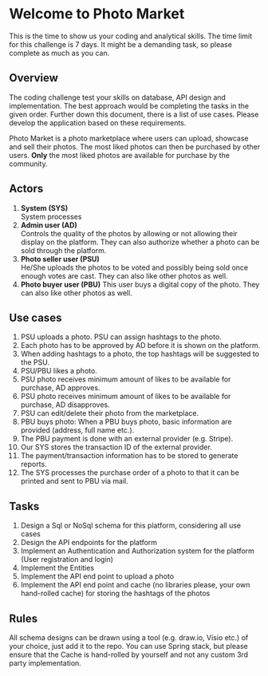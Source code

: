 # Welcome to Photo Market

This is the time to show us your coding and analytical skills. The time limit for this challenge is 7 days. It might be a demanding task, so please complete as much as you can.


## Overview

The coding challenge test your skills on database, API design and implementation. The best approach would be completing the tasks in the given order. Further down this document, there is a list of use cases. Please develop the application based on these requirements.

Photo Market is a photo marketplace where users can upload, showcase and sell their photos. The most liked photos can then be purchased by other users. **Only** the most liked photos are available for purchase by the community.


## Actors

1. **System (SYS)**  
  System processes
2. **Admin user (AD)**  
  Controls the quality of the photos by allowing or not allowing their display on the platform. They can also authorize whether a photo can be sold through the platform.
3. **Photo seller user (PSU)**  
  He/She uploads the photos to be voted and possibly being sold once enough votes are cast. They can also like other photos as well.
4. **Photo buyer user (PBU)**
  This user buys a digital copy of the photo. They can also like other photos as well.


## Use cases

1. PSU uploads a photo. PSU can assign hashtags to the photo.
2. Each photo has to be approved by AD before it is shown on the platform.
3. When adding hashtags to a photo, the top hashtags will be suggested to the PSU.
4. PSU/PBU likes a photo.
5. PSU photo receives minimum amount of likes to be available for purchase, AD approves.
6. PSU photo receives minimum amount of likes to be available for purchase, AD disapproves.
7. PSU can edit/delete their photo from the marketplace.
8. PBU buys photo: When a PBU buys photo, basic information are provided (address, full name etc.).
9. The PBU payment is done with an external provider (e.g. Stripe). 
10. Our SYS stores the transaction ID of the external provider.
11. The payment/transaction information has to be stored to generate reports.
12. The SYS processes the purchase order of a photo to that it can be printed and sent to PBU via mail.


## Tasks

1. Design a Sql or NoSql schema for this platform, considering all use cases
2. Design the API endpoints for the platform
3. Implement an Authentication and Authorization system for the platform (User registration and login)
4. Implement the Entities
5. Implement the API end point to upload a photo
6. Implement the API end point and cache (no libraries please, your own hand-rolled cache) for storing the hashtags of the photos


## Rules

All schema designs can be drawn using a tool (e.g. draw.io, Visio etc.) of your choice, just add it to the repo. You can use Spring stack, but please ensure that the Cache is hand-rolled by yourself and not any custom 3rd party implementation.
